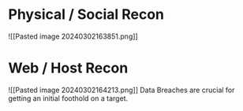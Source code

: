 # Physical / Social Recon
 
![[Pasted image 20240302163851.png]]

# Web / Host Recon

![[Pasted image 20240302164213.png]]
Data Breaches are crucial for getting an initial foothold on a target.